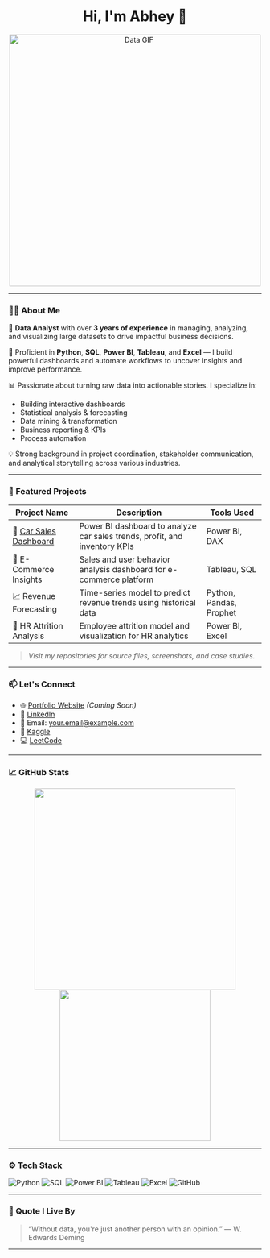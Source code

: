 <h1 align="center">Hi, I'm Abhey 👋</h1>

<p align="center">
  <img src="https://media.giphy.com/media/v1.Y2lkPTc5MGI3NjExY2xoNWhrM3Q2NzR6eXBiZzFsaTV2eXBuMXBhaW4ybW1nY2ozZGFsYyZlcD12MV9naWZzX3NlYXJjaCZjdD1n/L1R1tvI9svkIWwpVYr/giphy.gif" width="500" alt="Data GIF">
</p>

---

### 👨‍💻 About Me

🎯 **Data Analyst** with over **3 years of experience** in managing, analyzing, and visualizing large datasets to drive impactful business decisions.  

🧰 Proficient in **Python**, **SQL**, **Power BI**, **Tableau**, and **Excel** — I build powerful dashboards and automate workflows to uncover insights and improve performance.

📊 Passionate about turning raw data into actionable stories. I specialize in:
- Building interactive dashboards
- Statistical analysis & forecasting
- Data mining & transformation
- Business reporting & KPIs
- Process automation

💡 Strong background in project coordination, stakeholder communication, and analytical storytelling across various industries.

---

### 📌 Featured Projects

| Project Name | Description | Tools Used |
|--------------|-------------|------------|
| 🚗 [Car Sales Dashboard](#) | Power BI dashboard to analyze car sales trends, profit, and inventory KPIs | Power BI, DAX |
| 🛒 E-Commerce Insights | Sales and user behavior analysis dashboard for e-commerce platform | Tableau, SQL |
| 📈 Revenue Forecasting | Time-series model to predict revenue trends using historical data | Python, Pandas, Prophet |
| 💼 HR Attrition Analysis | Employee attrition model and visualization for HR analytics | Power BI, Excel |

> *Visit my repositories for source files, screenshots, and case studies.*

---

### 📫 Let's Connect

- 🌐 [Portfolio Website](#) *(Coming Soon)*
- 💼 [LinkedIn](https://www.linkedin.com/in/yourprofile)  
- 📧 Email: your.email@example.com  
- 🐍 [Kaggle](https://www.kaggle.com/yourusername)  
- 💻 [LeetCode](https://leetcode.com/yourusername)

---

### 📈 GitHub Stats

<p align="center">
  <img src="https://github-readme-stats.vercel.app/api?username=yourusername&show_icons=true&theme=radical" width="400"/>
  <img src="https://github-readme-stats.vercel.app/api/top-langs/?username=yourusername&layout=compact&theme=radical" width="300"/>
</p>

---

### ⚙️ Tech Stack

![Python](https://img.shields.io/badge/Python-3670A0?style=for-the-badge&logo=python&logoColor=white)
![SQL](https://img.shields.io/badge/SQL-336791?style=for-the-badge&logo=postgresql&logoColor=white)
![Power BI](https://img.shields.io/badge/PowerBI-F2C811?style=for-the-badge&logo=powerbi&logoColor=black)
![Tableau](https://img.shields.io/badge/Tableau-E97627?style=for-the-badge&logo=tableau&logoColor=white)
![Excel](https://img.shields.io/badge/Excel-217346?style=for-the-badge&logo=microsoft-excel&logoColor=white)
![GitHub](https://img.shields.io/badge/GitHub-100000?style=for-the-badge&logo=github&logoColor=white)

---

### 🌟 Quote I Live By
> “Without data, you're just another person with an opinion.” — W. Edwards Deming

---

